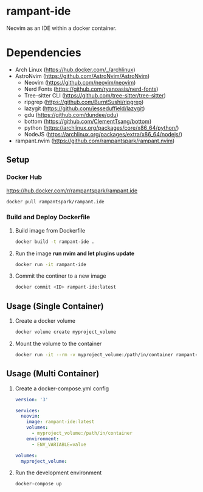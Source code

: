 # rampant-ide

Neovim as an IDE within a docker container.

# Dependencies

- Arch Linux (https://hub.docker.com/_/archlinux)
- AstroNvim (https://github.com/AstroNvim/AstroNvim)
    - Neovim (https://github.com/neovim/neovim)
    - Nerd Fonts (https://github.com/ryanoasis/nerd-fonts)
    - Tree-sitter CLI (https://github.com/tree-sitter/tree-sitter)
    - ripgrep (https://github.com/BurntSushi/ripgrep)
    - lazygit (https://github.com/jesseduffield/lazygit)
    - gdu (https://github.com/dundee/gdu)
    - bottom (https://github.com/ClementTsang/bottom)
    - python (https://archlinux.org/packages/core/x86_64/python/)
    - NodeJS (https://archlinux.org/packages/extra/x86_64/nodejs/)
- rampant.nvim (https://github.com/rampantspark/rampant.nvim)

## Setup

### Docker Hub

https://hub.docker.com/r/rampantspark/rampant.ide

```bash
docker pull rampantspark/rampant.ide
```

### Build and Deploy Dockerfile

1. Build image from Dockerfile
    ```bash
    docker build -t rampant-ide .
    ```
2. Run the image **run nvim and let plugins update**
    ```bash    
    docker run -it rampant-ide
    ```
3. Commit the continer to a new image
    ```bash
    docker commit <ID> rampant-ide:latest
    ```

## Usage (Single Container)

1. Create a docker volume
    ```bash
    docker volume create myproject_volume
    ```
2. Mount the volume to the container
    ```bash
    docker run -it --rm -v myproject_volume:/path/in/container rampant-ide
    ```

## Usage (Multi Container)

1. Create a docker-compose.yml config
    ```yaml
    version: '3'

    services:
      neovim:
        image: rampant-ide:latest
        volumes:
          - myproject_volume:/path/in/container
        environment:
          - ENV_VARIABLE=value

    volumes:
      myproject_volume:
    ```

2. Run the development environment
    ```bash
    docker-compose up
    ```


